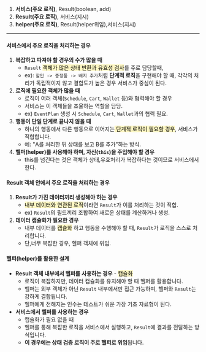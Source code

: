 
1. **서비스(주요 로직)**, Result(boolean, add)
2. **Result(주요 로직)**, 서비스(지시)
3. **helper(주요 로직)**, Result(helper위임),서비스(지시)
---
#### **서비스에서 주요 로직을 처리하는 경우**

1. **복잡하고 따져야 할 경우의 수가 많을 때**
    - `Result` <mark style="background: #FFF3A3A6;">객체가  많은 상태 반환과 유효성 검사</mark>를 주로 담당할때,
    - ex): `할인 -> 증정품 -> 배지 추가`처럼 **단계적 로직**을 구현해야 할 때, 각각의 처리가 독립적이지 않고 결합도가 높은 경우 서비스가 중심이 된다.
2. **로직에 필요한 객체가 많을 때**
    - 로직이 여러 객체(`Schedule`, `Cart`, `Wallet` 등)와 협력해야 할 경우
    - 서비스는 이 객체들을 조율하는 역할을 담당.
    - ex) `EventPlan` 생성 시 `Schedule`, `Cart`, `Wallet`과의 협력 필요.
3. **행동이 단일 단계로 끝나지 않을 때**
    - 하나의 행동에서 다른 행동으로 이어지는<mark style="background: #FFF3A3A6;"> 단계적 로직이 필요할 경우</mark>, 서비스가 적합합니다.
    - 예: "A를 처리한 뒤 상태를 보고 B를 추가"하는 방식.
4. **헬퍼(helper)를 사용해야 하며, 자신(`this`)을 주입해야 할 경우**
    - this를 넘긴다는 것은 객체가 상태,유효처리가 복잡하다는 것이므로 서비스에서 한다.

#### **Result 객체 안에서 주요 로직을 처리하는 경우**
1. **Result가 가진 데이터끼리 생성해야 하는 경우**
    - <mark style="background: #FFF3A3A6;">내부 데이터와 연관된 로직</mark>이라면 `Result`가 이를 처리하는 것이 적합.
    - ex) `Result`의 필드끼리 조합하여 새로운 상태를 계산하거나 생성.
2. **데이터 캡슐화가 필요한 경우**
    - 내부 데이터를 <mark style="background: #FFF3A3A6;">캡슐화</mark> 하고 행동을 수행해야 할 때, `Result`가 로직을 스스로 처리합니다.
    - 단,너무 복잡한 경우, 헬퍼 객체에 위임.

#### **헬퍼(helper)를 활용한 설계**
- **Result 객체 내부에서 헬퍼를 사용하는 경우** - <mark style="background: #FFF3A3A6;">캡슐화</mark>
    - 로직이 복잡하지만, 데이터 캡슐화를 유지해야 할 때 헬퍼를 활용합니다.
    - 헬퍼는 외부 객체가 아닌 `Result` 내부에서만 접근 가능하며, 헬퍼와 `Result`는 강하게 결합됩니다.
    - 헬퍼에게 전해지는 인수는 테스트가 쉬운 가장 기초 자료형이 된다.
- **서비스에서 헬퍼를 사용하는 경우**
	- 캡슐화가 필요 없을 때
    - 헬퍼를 통해 복잡한 로직을 서비스에서 실행하고, `Result`에 결과를 전달하는 방식입니다.
    - **이 경우에는 상태 검증 로직이 주로 헬퍼로 위임**됩니다.
